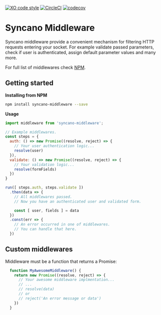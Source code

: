 [![XO code style](https://img.shields.io/badge/code_style-XO-5ed9c7.svg)](https://github.com/sindresorhus/xo)   [![CircleCI](https://circleci.com/gh/eyedea-io/syncano-middleware-js.svg?style=shield&circle-token=405f648269a98f78158a497f81839edef3fa8a73)](https://circleci.com/gh/eyedea-io/syncano-middleware-js/tree/master)
[![codecov](https://codecov.io/gh/eyedea-io/syncano-middleware-js/branch/master/graph/badge.svg)](https://codecov.io/gh/eyedea-io/syncano-middleware-js)

# Syncano Middleware

Syncano middleware provide a convenient mechanism for filtering HTTP requests entering your socket. For example validate passed parameters, check if user is authenticated, assign default parameter values and many more.

For full list of middlewares check [NPM](https://www.npmjs.com/browse/keyword/syncano-middleware).

## Getting started

**Installing from NPM**

```sh
npm install syncano-middleware --save
```

**Usage**

```js
import middleware from 'syncano-middleware';

// Example middlewares.
const steps = {
  auth: () => new Promise((resolve, reject) => {
    // Your user authentication logic...
    resolve(user)
  }),
  validate: () => new Promise((resolve, reject) => {
    // Your validation logic...
    resolve(formFields)
  })
}

run([ steps.auth, steps.validate ])
  .then(data => {
    // All middlewares passed.
    // Now you have an authenticated user and validated form.

    const [ user, fields ] = data
  })
  .const(err => {
    // An error occurred in one of middlewares.
    // You can handle that here.
  })


```

## Custom middlewares

Middleware must be a function that returns a Promise:

```js
  function MyAwesomeMiddleware() {
    return new Promise((resolve, reject) => {
      // Your awesome middleware implmentation...
      // ...
      // resolve(data)
      // or
      // reject('An error message or data')
    })
  }
```
